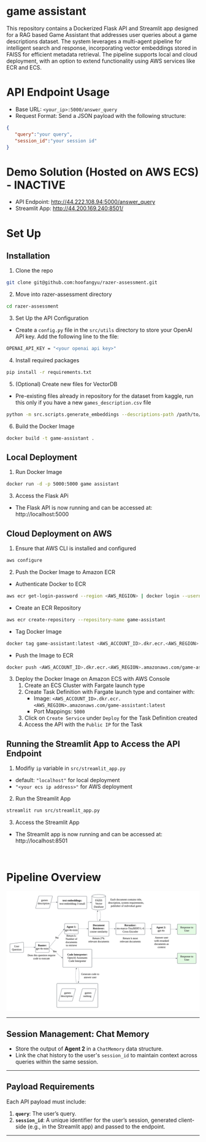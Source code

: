 # game assistant
This repository contains a Dockerized Flask API and Streamlit app designed for a RAG based Game Assistant that addresses user queries about a game descriptions dataset. The system leverages a multi-agent pipeline for intelligent search and response, incorporating vector embeddings stored in FAISS for efficient metadata retrieval. The pipeline supports local and cloud deployment, with an option to extend functionality using AWS services like ECR and ECS.

# API Endpoint Usage
- Base URL: `<your_ip>:5000/answer_query`
- Request Format: Send a JSON payload with the following structure:
```json
{
   "query":"your query",
   "session_id":"your session id"
}
```
# Demo Solution (Hosted on AWS ECS) - INACTIVE
- API Endpoint: http://44.222.108.94:5000/answer_query
- Streamlit App: http://44.200.169.240:8501/

# Set Up
## Installation
1. Clone the repo
```bash
git clone git@github.com:hoofangyu/razer-assessment.git
```
2. Move into razer-assessment directory
```bash
cd razer-assessment
```
3. Set Up the API Configuration
- Create a `config.py` file in the `src/utils` directory to store your OpenAI API key. Add the following line to the file:
```bash
OPENAI_API_KEY = "<your openai api key>"
```
4. Install required packages
```bash
pip install -r requirements.txt
```
5. (Optional) Create new files for VectorDB
- Pre-existing files already in repository for the dataset from kaggle, run this only if you have a new `games_description.csv` file
```bash
python -m src.scripts.generate_embeddings --descriptions-path /path/to/games_description.csv
```
6. Build the Docker Image
```bash
docker build -t game-assistant .
```
## Local Deployment
1. Run Docker Image
```bash
docker run -d -p 5000:5000 game assistant  
```
3. Access the Flask APi
- The Flask API is now running and can be accessed at: http://localhost:5000

## Cloud Deployment on AWS
1. Ensure that AWS CLI is installed and configured
```bash
aws configure
```
2. Push the Docker Image to Amazon ECR
- Authenticate Docker to ECR
```bash
aws ecr get-login-password --region <AWS_REGION> | docker login --username AWS --password-stdin <AWS_ACCOUNT_ID>.dkr.ecr.<AWS_REGION>.amazonaws.com
```
- Create an ECR Repository
```bash
aws ecr create-repository --repository-name game-assistant
```
- Tag Docker Image
```bash
docker tag game-assistant:latest <AWS_ACCOUNT_ID>.dkr.ecr.<AWS_REGION>.amazonaws.com/game-assistant:latest
```
- Push the Image to ECR
```bash
docker push <AWS_ACCOUNT_ID>.dkr.ecr.<AWS_REGION>.amazonaws.com/game-assistant:latest
```
3. Deploy the Docker Image on Amazon ECS with AWS Console
   1. Create an ECS Cluster with Fargate launch type
   2. Create Task Definition with Fargate launch type and container with:
       - Image: `<AWS_ACCOUNT_ID>.dkr.ecr.<AWS_REGION>.amazonaws.com/game-assistant:latest`
       - Port Mappings: `5000`
   3. Click on `Create Service` under `Deploy` for the Task Definition created
   4. Access the API with the `Public IP` for the Task

## Running the Streamlit App to Access the API Endpoint
1. Modifiy `ip` variable in `src/streamlit_app.py`
- default: `"localhost"` for local deployment
- `"<your ecs ip address>"` for AWS deployment
2. Run the Streamlit App
```bash
streamlit run src/streamlit_app.py
```
3. Access the Streamlit App
- The Streamlit app is now running and can be accessed at: http://localhost:8501

<br>

# Pipeline Overview

![RAG Pipeline](./images/rag_pipeline.png)

---

## **Session Management: Chat Memory**

- Store the output of **Agent 2** in a `ChatMemory` data structure.
- Link the chat history to the user's `session_id` to maintain context across queries within the same session.

---

## **Payload Requirements**

Each API payload must include:

1. **`query`**: The user’s query.  
2. **`session_id`**: A unique identifier for the user’s session, generated client-side (e.g., in the Streamlit app) and passed to the endpoint.

---



